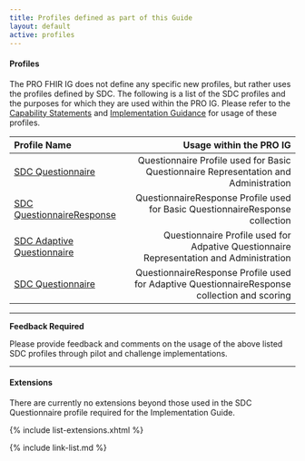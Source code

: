 ```yaml
---
title: Profiles defined as part of this Guide
layout: default
active: profiles
---
```

#### Profiles

The PRO FHIR IG does not define any specific new profiles, but rather uses the profiles defined by SDC. The following is a list of the SDC profiles and the purposes for which they are used within the PRO IG. Please refer to the [Capability Statements](capstatements.html) and [Implementation Guidance](guidance.html) for usage of these profiles.

| Profile Name                  | Usage within the PRO IG        |
|:------------------------------|-------------------------------:|
| [SDC Questionnaire](http://build.fhir.org/ig/HL7/sdc/sdc-questionnaire.html)| Questionnaire Profile used for Basic Questionnaire Representation and Administration|
| [SDC QuestionnaireResponse](http://build.fhir.org/ig/HL7/sdc/sdc-questionnaireresponse.html)| QuestionnaireResponse Profile used for Basic QuestionnaireResponse collection|
| [SDC Adaptive Questionnaire](http://build.fhir.org/ig/HL7/sdc/sdc-questionnaire-adapt.html)| Questionnaire Profile used for Adpative Questionnaire Representation and Administration|
| [SDC Questionnaire](http://build.fhir.org/ig/HL7/sdc/sdc-questionnaireresponse-adapt.html)| QuestionnaireResponse Profile used for Adaptive QuestionnaireResponse collection and scoring|

---
**Feedback Required**

Please provide feedback and comments on the usage of the above listed SDC profiles through pilot and challenge implementations.

---

#### Extensions

There are currently no extensions beyond those used in the SDC Questionnaire profile required for the Implementation Guide.


{% include list-extensions.xhtml %}


{% include link-list.md %}

<br />
